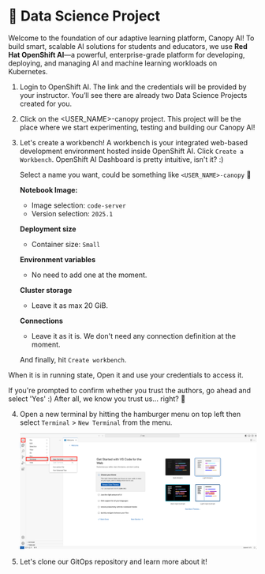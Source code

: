# 📘 Data Science Project

Welcome to the foundation of our adaptive learning platform, Canopy AI! To build smart, scalable AI solutions for students and educators, we use **Red Hat OpenShift AI**—a powerful, enterprise-grade platform for developing, deploying, and managing AI and machine learning workloads on Kubernetes.


1. Login to OpenShift AI. The link and the credentials will be provided by your instructor. You’ll see there are already two Data Science Projects created for you. 

2. Click on the <USER_NAME>-canopy project. This project will be the place where we start experimenting, testing and building our Canopy AI!

3. Let's create a workbench! A workbench is your integrated web-based development environment hosted inside OpenShift AI. Click `Create a Workbench`. OpenShift AI Dashboard is pretty intuitive, isn't it? :)

   Select a name you want, could be something like `<USER_NAME>-canopy` 🌳

    **Notebook Image:** 

    - Image selection: `code-server`
    - Version selection: `2025.1`
  
    **Deployment size**
    - Container size: `Small`

    **Environment variables**
    - No need to add one at the moment.

    **Cluster storage**
    - Leave it as max 20 GiB.

    **Connections**
    - Leave it as it is. We don't need any connection definition at the moment.

    And finally, hit `Create workbench`.

When it is in running state, Open it and use your credentials to access it.

  If you're prompted to confirm whether you trust the authors, go ahead and select 'Yes' :) After all, we know you trust us… right? 💚

4. Open a new terminal by hitting the hamburger menu on top left then select `Terminal` > `New Terminal` from the menu.

   ![code-server-terminal.png](./images/code-server-terminal.png)

5. Let's clone our GitOps repository and learn more about it!
<!-- 

### 🧩 What is Red Hat OpenShift AI?

OpenShift AI is Red Hat’s integrated AI/ML platform built on top of **OpenShift Container Platform**. It provides tools and infrastructure to:

* **Build** AI models quickly with preconfigured environments
* **Deploy** models as scalable, secure APIs using Kubernetes-native runtimes
* **Manage** AI workloads with built-in monitoring, autoscaling, and GPU scheduling
* **Collaborate** across teams with shared projects and IDEs

OpenShift AI abstracts away much of the complexity behind running AI workloads at scale so that data scientists, ML engineers, and developers can focus on what matters—building and improving intelligent applications.

### 🔍 What’s Inside Our OpenShift AI Environment?

For this enablement, you will work within a tailored OpenShift AI environment designed for experimentation and learning.

Here’s what you have _for now_:

#### 1️⃣ Data Science Project: `<USER_NAME>-canopy`

* A dedicated **Data Science project (namespace)** scoped just for you
* Acts as your playground to deploy, experiment, and test models for Canopy AI
* Isolated environment to avoid conflicts and enable focused work

#### 2️⃣ Connection for Model Container Images in Quay

* A configured **image pull secret** connecting your project to Red Hat’s Quay registry
* Enables your environment to pull container images that package AI models (like LLMs)
* Ensures seamless model deployment from trusted container sources

#### 3️⃣ Workbench: Your Cloud IDE

* An integrated **web-based development environment** hosted inside OpenShift AI
* Provides tools like terminals, code editors, and notebooks for building and testing AI workflows
* Allows you to write scripts, develop prompt playgrounds, and interact with deployed models without leaving the platform

 -->
